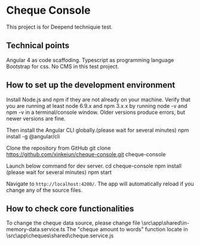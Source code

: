 # Cheque Console

This project is for Deepend techniquie test.

## Technical points

Angular 4 as code scaffoding.
Typescript as programming language
Bootstrap for css.
No CMS in this test project.

## How to set up the development environment

Install Node.js and npm if they are not already on your machine.
Verify that you are running at least node 6.9.x and npm 3.x.x by running node -v and npm -v in a terminal/console window. Older versions produce errors, but newer versions are fine.

Then install the Angular CLI globally.(please wait for several minutes)
npm install -g @angular/cli

Clone the repository from GitHub
git clone https://github.com/xinkejun/cheque-console.git cheque-console

Launch below command for dev server.
cd cheque-console
npm install (please wait for several minutes)
npm start

Navigate to `http://localhost:4200/`. The app will automatically reload if you change any of the source files.

## How to check core functionalities
To change the cheque data source, please change file \src\app\shared\in-memory-data.service.ts
The "cheque amount to words" function locate in \src\app\cheques\shared\cheque.service.js